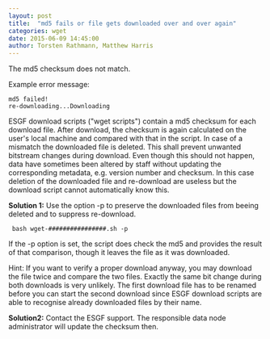 ```yaml
---
layout: post
title:  "md5 fails or file gets downloaded over and over again"
categories: wget
date: 2015-06-09 14:45:00
author: Torsten Rathmann, Matthew Harris
---
```


The md5 checksum does not match.

Example error message:

    md5 failed!
    re-downloading...Downloading

ESGF download scripts ("wget scripts") contain a md5 checksum for each download file. After download, the checksum is again calculated on the user's local machine and compared with that in the script. In case of a mismatch the downloaded file is deleted. This shall prevent unwanted bitstream changes during download. Even though this should not happen, data have sometimes been altered by staff without updating the corresponding metadata, e.g. version number and checksum. In this case deletion of the downloaded file and re-download are useless but the download script cannot automatically know this.

**Solution 1:** Use the option -p to preserve the downloaded files from beeing deleted and to suppress re-download.

     bash wget-################.sh -p 

If the -p option is set, the script does check the md5 and provides the result of that comparison, though it leaves the file as it was downloaded. 

Hint: If you want to verify a proper download anyway, you may download the file twice and compare the two files. Exactly the same bit change during both downloads is very unlikely. The first download file has to be renamed before you can start the second download since ESGF download scripts are able to recognise already downloaded files by their name.

**Solution2:** Contact the ESGF support. The responsible data node administrator will update the checksum then.

